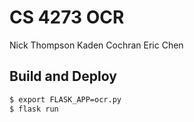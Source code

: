 # CS 4273 OCR
Nick Thompson
Kaden Cochran
Eric Chen

## Build and Deploy
```bash
$ export FLASK_APP=ocr.py
$ flask run
```